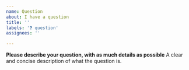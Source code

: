 ```yaml
---
name: Question
about: I have a question
title: ''
labels: '❓ question'
assignees: ''

---
```


**Please describe your question, with as much details as possible**
A clear and concise description of what the question is. 
